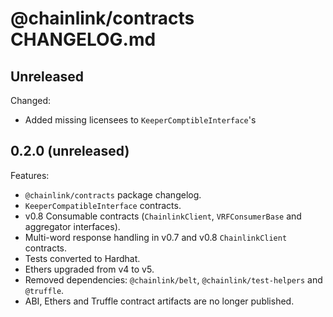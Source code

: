 # @chainlink/contracts CHANGELOG.md

## Unreleased

Changed:

- Added missing licensees to `KeeperComptibleInterface`'s

## 0.2.0 (unreleased)

Features:

- `@chainlink/contracts` package changelog.
- `KeeperCompatibleInterface` contracts.
- v0.8 Consumable contracts (`ChainlinkClient`, `VRFConsumerBase` and aggregator interfaces).
- Multi-word response handling in v0.7 and v0.8 `ChainlinkClient` contracts.
- Tests converted to Hardhat.
- Ethers upgraded from v4 to v5.
- Removed dependencies: `@chainlink/belt`, `@chainlink/test-helpers` and `@truffle`.
- ABI, Ethers and Truffle contract artifacts are no longer published.
